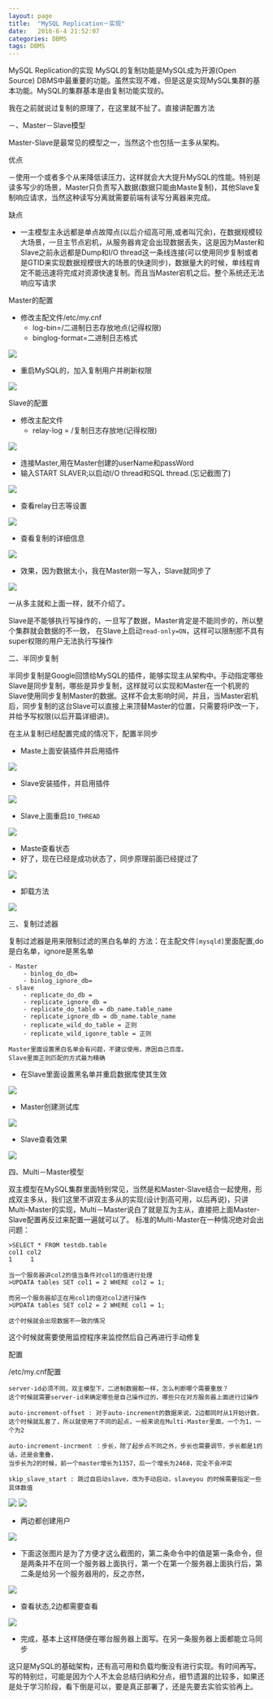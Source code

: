 ```yaml
---
layout: page
title:  "MySQL Replication－实现"
date:   2016-6-4 21:52:07
categories: DBMS
tags: DBMS
---
```


MySQL Replication的实现
MySQL的复制功能是MySQL成为开源(Open Source) DBMS中最重要的功能。虽然实现不难，但是这是实现MySQL集群的基本功能。MySQL的集群基本是由复制功能实现的。

我在之前就说过复制的原理了，在这里就不扯了。直接讲配置方法

－、Master－Slave模型

Master-Slave是最常见的模型之一，当然这个也包括一主多从架构。

优点

－使用一个或者多个从来降低读压力，这样就会大大提升MySQL的性能。特别是读多写少的场景，Master只负责写入数据(数据只能由Maste复制)，其他Slave复制响应请求，当然这种读写分离就需要前端有读写分离器来完成。

缺点

- 一主模型主永远都是单点故障点(以后介绍高可用,或者叫冗余)，在数据规模较大场景，一旦主节点宕机，从服务器肯定会出现数据丢失，这是因为Master和Slave之前永远都是Dump和I/O thread这一条线连接(可以使用同步复制或者是GTID来实现数据规模很大的场景的快速同步)，数据量大的时候，单线程肯定不能迅速将完成对资源快速复制。而且当Master宕机之后。整个系统还无法响应写请求

Master的配置

- 修改主配文件/etc/my.cnf
	- log-bin=/二进制日志存放地点(记得权限)
	- binglog-format=二进制日志格式

![](https://hihihiai.com/img/linux/server/MySQL/master_1_binlog.jpg?raw=true)

- 重启MySQL的，加入复制用户并刷新权限

![](https://hihihiai.com/img/linux/server/MySQL/master_3_grant_user.jpg?raw=true)

Slave的配置

- 修改主配文件
	- relay-log = /复制日志存放地(记得权限)

![](https://hihihiai.com/img/linux/server/MySQL/slaver_my_cnf.jpg?raw=true)

- 连接Master,用在Master创建的userName和passWord
- 输入START SLAVER;以启动I/O thread和SQL thread.(忘记截图了)

![](https://hihihiai.com/img/linux/server/MySQL/slave_2.jpg?raw=true)

- 查看relay日志等设置

![](https://hihihiai.com/img/linux/server/MySQL/slave_3_show.jpg?raw=true)

- 查看复制的详细信息

![](https://hihihiai.com/img/linux/server/MySQL/slave_5_show_slave_status_2.jpg?raw=true)

- 效果，因为数据太小，我在Master刚一写入，Slave就同步了

![](https://hihihiai.com/img/linux/server/MySQL/slaver01.jpg?raw=true)

一从多主就和上面一样，就不介绍了。

Slave是不能够执行写操作的，一旦写了数据，Master肯定是不能同步的，所以整个集群就会数据的不一致，
在Slave上启动`read-only=ON`，这样可以限制那不具有super权限的用户无法执行写操作


二、半同步复制

半同步复制是Google回馈给MySQL的插件，能够实现主从架构中。手动指定哪些Slave是同步复制，哪些是异步复制，这样就可以实现和Master在一个机房的Slave使用同步复制Master的数据。这样不会太影响时间，并且，当Master宕机后，同步复制的这台Slave可以直接上来顶替Master的位置，只需要将IP改一下，并给予写权限(以后开篇详细讲)。

在主从复制已经配置完成的情况下，配置半同步
 
- Maste上面安装插件并启用插件

![](https://hihihiai.com/img/linux/server/MySQL/bantongbu/master_1.jpg?raw=true)

- Slave安装插件，并启用插件

![](https://hihihiai.com/img/linux/server/MySQL/bantongbu/slave_1.jpg?raw=true)

- Slave上面重启`IO_THREAD`

![](https://hihihiai.com/img/linux/server/MySQL/bantongbu/slave_stop_start.jpg?raw=true)

- Maste查看状态
- 好了，现在已经是成功状态了，同步原理前面已经提过了

![](https://hihihiai.com/img/linux/server/MySQL/bantongbu/master_2_2.jpg?raw=true)

- 卸载方法

![](https://hihihiai.com/img/linux/server/MySQL/bantongbu/uninstall.jpg?raw=true)


三、复制过滤器

复制过滤器是用来限制过滤的黑白名单的
方法：在主配文件`[mysqld]`里面配置,do是白名单，ignore是黑名单
	
	- Master
		- binlog_do_db=
		- binlog_ignore_db=
	- slave
		- replicate_do_db =
		- replicate_ignore_db =
		- replicate_do_table = db_name.table_name 
		- replicate_ignore_db = db_name.table_name 
		- replicate_wild_do_table = 正则
		- replicate_wild_igonre_table = 正则
	
	Master里面设置黑白名单会有问题，不建议使用，原因自己百度。
	Slave里面正则匹配的方式最为精确
 
- 在Slave里面设置黑名单并重启数据库使其生效

![](https://hihihiai.com/img/linux/server/MySQL/bantongbu/2_slave_hei.jpg?raw=true)

- Master创建测试库

![](https://hihihiai.com/img/linux/server/MySQL/bantongbu/2_3_Maste_create_database.jpg?raw=true)

- Slave查看效果

![](https://hihihiai.com/img/linux/server/MySQL/bantongbu/2_4_slave_relay_database.jpg?raw=true)

四、Multi－Master模型

双主模型在MySQL集群里面特别常见，当然是和Master-Slave结合一起使用，形成双主多从，我们这里不讲双主多从的实现(设计到高可用，以后再说)，只讲Multi-Master的实现，Multi－Master说白了就是互为主从，直接把上面Master-Slave配置再反过来配置一遍就可以了。
标准的Multi-Master在一种情况绝对会出问题：
	
	>SELECT * FROM testdb.table
	col1 col2
	1     1
	
	当一个服务器讲col2的值当条件对col1的值进行处理
	>UPDATA tables SET col1 = 2 WHERE col2 = 1;
	
	而另一个服务器却正在用col1的值对col2进行操作
	>UPDATA tables SET col2 = 2 WHERE col1 = 1;
	
	这个时候就会出现数据不一致的情况

这个时候就需要使用监控程序来监控然后自己再进行手动修复

配置

/etc/my.cnf配置

	
	server-id必须不同，双主模型下，二进制数据都一样，怎么判断哪个需要重放？
	这个时候就需要server-id来确定哪些是自己操作过的，哪些只在对方服务器上面进行过操作
	
	auto-increment-offset : 对于auto-increment的数据来说，2边都同时从1开始计数，
	这个时候就乱套了，所以就使用了不同的起点，一般来说在Multi-Master里面，一个为1，一个为2
	
	auto-increment-incrment ：步长，除了起步点不同之外，步长也需要调节，步长都是1的话，还是会重叠，
	当步长为2的时候，前一个master增长为1357，后一个增长为2468，完全不会冲突
	
	skip_slave_start : 跳过自启动slave，改为手动启动，slaveyou 的时候需要指定一些具体数值

![](https://hihihiai.com/img/linux/server/MySQL/bantongbu/3_1_multi-master.jpg?raw=true)
![](https://hihihiai.com/img/linux/server/MySQL/bantongbu/3_2_multi-master.jpg?raw=true)

- 两边都创建用户

![](https://hihihiai.com/img/linux/server/MySQL/bantongbu/3_4_grant.jpg?raw=true)

- 下面这张图片是为了方便才这么截图的，第二条命令中的值是第一条命令，但是两条并不在同一个服务器上面执行，第一个在第一个服务器上面执行后，第二条是给另一个服务器用的，反之亦然，

![](https://hihihiai.com/img/linux/server/MySQL/bantongbu/3_9_master_status.jpg?raw=true)

- 查看状态,2边都需要查看

![](https://hihihiai.com/img/linux/server/MySQL/bantongbu/3_5_ok.jpg?raw=true)

- 完成，基本上这样随便在哪台服务器上面写。在另一条服务器上面都能立马同步

这只是MySQL的基础架构，还有高可用和负载均衡没有进行实现。有时间再写。写的特别烂，可能是因为个人不太会总结归纳和分点，细节遗漏的比较多，如果还是处于学习阶段，看下倒是可以，要是真正部署了，还是先要去实验实验再上。


